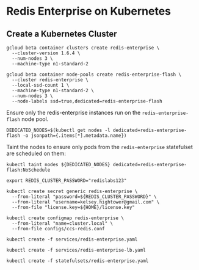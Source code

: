 # Redis Enterprise on Kubernetes

## Create a Kubernetes Cluster

```
gcloud beta container clusters create redis-enterprise \
  --cluster-version 1.6.4 \
  --num-nodes 3 \
  --machine-type n1-standard-2
```

```
gcloud beta container node-pools create redis-enterprise-flash \
  --cluster redis-enterprise \
  --local-ssd-count 1 \
  --machine-type n1-standard-2 \
  --num-nodes 3 \
  --node-labels ssd=true,dedicated=redis-enterprise-flash
```

Ensure only the redis-enterprise instances run on the `redis-enterprise-flash` node pool.

```
DEDICATED_NODES=$(kubectl get nodes -l dedicated=redis-enterprise-flash -o jsonpath={.items[*].metadata.name})
```

Taint the nodes to ensure only pods from the `redis-enterprise` statefulset are scheduled on them:

```
kubectl taint nodes ${DEDICATED_NODES} dedicated=redis-enterprise-flash:NoSchedule
```

```
export REDIS_CLUSTER_PASSWORD="redislabs123"
```

```
kubectl create secret generic redis-enterprise \
  --from-literal "password=${REDIS_CLUSTER_PASSWORD}" \
  --from-literal "username=kelsey.hightower@gmail.com" \
  --from-file "license.key=${HOME}/license.key"
```

```
kubectl create configmap redis-enterprise \
  --from-literal "name=cluster.local" \
  --from-file configs/ccs-redis.conf
```

```
kubectl create -f services/redis-enterprise.yaml
```

```
kubectl create -f services/redis-enterprise-lb.yaml
```

```
kubectl create -f statefulsets/redis-enterprise.yaml
```
